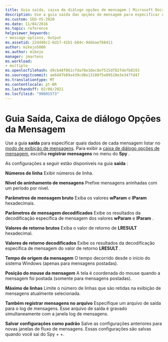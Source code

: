 ```yaml
---
title: Guia saída, caixa de diálogo opções de mensagem | Microsoft Docs
description: Use a guia saída das opções de mensagem para especificar quais dados de mensagem aparecem no modo de exibição mensagens. Este artigo descreve as configurações disponíveis.
ms.custom: SEO-VS-2020
ms.date: 11/04/2016
ms.topic: reference
helpviewer_keywords:
- message options, Output
ms.assetid: 22dd48c2-6d17-41b1-b84c-9ddeaef68411
author: mikejo5000
ms.author: mikejo
manager: jmartens
ms.workload:
- multiple
ms.openlocfilehash: d9cb48f061cfda78e3dec8ef515df82fdefb8193
ms.sourcegitcommit: ae6d47b09a439cd0e13180f5e89510e3e347fd47
ms.translationtype: MT
ms.contentlocale: pt-BR
ms.lasthandoff: 02/08/2021
ms.locfileid: "99891573"
---
```

# <a name="output-tab-message-options-dialog-box"></a>Guia Saída, Caixa de diálogo Opções da Mensagem
Use a guia **saída** para especificar quais dados de cada mensagem listar no [modo de exibição de mensagens](../debugger/messages-view.md). Para exibir a [caixa de diálogo opções de mensagem](../debugger/message-options-dialog-box.md), escolha **registrar mensagens** no menu do **Spy** .

 As configurações a seguir estão disponíveis na guia **saída** :

 **Números de linha** Exibir números de linha.

 **Nível de aninhamento de mensagens** Prefixe mensagens aninhadas com um período por nível.

 **Parâmetros de mensagem bruto** Exiba os valores **wParam** e **lParam** hexadecimais.

 **Parâmetros de mensagem decodificados** Exibe os resultados da decodificação específica de mensagem dos valores **wParam** e **lParam** .

 **Valores de retorno brutos** Exiba o valor de retorno de **LRESULT** hexadecimal.

 **Valores de retorno decodificados** Exibe os resultados da decodificação específica de mensagem do valor de retorno **LRESULT** .

 **Tempo de origem da mensagem** O tempo decorrido desde o início do sistema Windows (apenas para mensagens postadas).

 **Posição do mouse da mensagem** A tela é coordenada do mouse quando a mensagem foi postada (somente para mensagens postadas).

 **Máximo de linhas** Limite o número de linhas que são retidas na exibição de mensagens atualmente selecionada.

 **Também registrar mensagens no arquivo** Especifique um arquivo de saída para o log de mensagens. Esse arquivo de saída é gravado simultaneamente com a janela log de mensagens.

 **Salvar configurações como padrão** Salve as configurações anteriores para novas janelas de fluxo de mensagens. Essas configurações são salvas quando você sai do Spy + +.